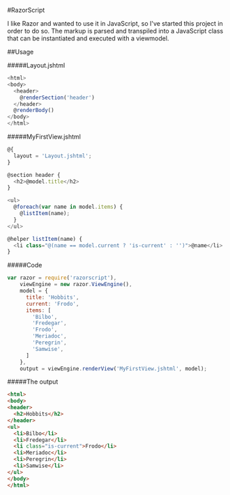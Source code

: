 #RazorScript

I like Razor and wanted to use it in JavaScript, so I've started this project
in order to do so. The markup is parsed and transpiled into a JavaScript class
that can be instantiated and executed with a viewmodel.

##Usage

#####Layout.jshtml
```js
<html>
<body>
  <header>
    @renderSection('header')
  </header>
  @renderBody()
</body>
</html>
```

#####MyFirstView.jshtml

```js
@{
  layout = 'Layout.jshtml';
}

@section header {
  <h2>@model.title</h2>
}

<ul>
  @foreach(var name in model.items) {
    @listItem(name);
  }
</ul>

@helper listItem(name) {
  <li class="@(name == model.current ? 'is-current' : '')">@name</li>
}
```


#####Code

```js
var razor = require('razorscript'),
    viewEngine = new razor.ViewEngine(),
    model = {
      title: 'Hobbits',
      current: 'Frodo',
      items: [
        'Bilbo',
        'Fredegar',
        'Frodo',
        'Meriadoc',
        'Peregrin',
        'Samwise',
      ]
    },
    output = viewEngine.renderView('MyFirstView.jshtml', model);

```

#####The output

```html
<html>
<body>
<header>
  <h2>Hobbits</h2>
</header>
<ul>
  <li>Bilbo</li>
  <li>Fredegar</li>
  <li class="is-current">Frodo</li>
  <li>Meriadoc</li>
  <li>Peregrin</li>
  <li>Samwise</li>
</ul>
</body>
</html>
```
